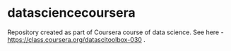 # datasciencecoursera
Repository created as part of Coursera course of data science. See here - https://class.coursera.org/datascitoolbox-030 .
